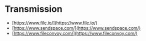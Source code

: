 # Transmission

- [https://www.file.io/](https://www.file.io/)
- [https://www.sendspace.com/](https://www.sendspace.com/)
- [https://www.fileconvoy.com/](https://www.fileconvoy.com/)
